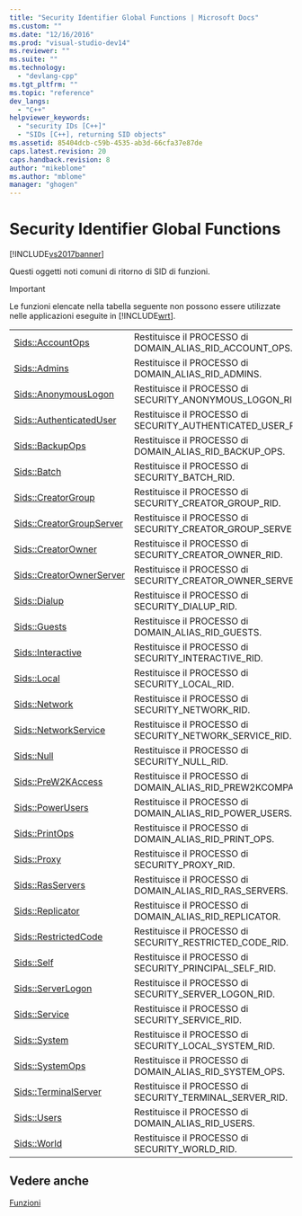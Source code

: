 ```yaml
---
title: "Security Identifier Global Functions | Microsoft Docs"
ms.custom: ""
ms.date: "12/16/2016"
ms.prod: "visual-studio-dev14"
ms.reviewer: ""
ms.suite: ""
ms.technology: 
  - "devlang-cpp"
ms.tgt_pltfrm: ""
ms.topic: "reference"
dev_langs: 
  - "C++"
helpviewer_keywords: 
  - "security IDs [C++]"
  - "SIDs [C++], returning SID objects"
ms.assetid: 85404dcb-c59b-4535-ab3d-66cfa37e87de
caps.latest.revision: 20
caps.handback.revision: 8
author: "mikeblome"
ms.author: "mblome"
manager: "ghogen"
---
```

# Security Identifier Global Functions
[!INCLUDE[vs2017banner](../../assembler/inline/includes/vs2017banner.md)]

Questi oggetti noti comuni di ritorno di SID di funzioni.  
  
> [!IMPORTANT]
>  Le funzioni elencate nella tabella seguente non possono essere utilizzate nelle applicazioni eseguite in [!INCLUDE[wrt](../../atl/reference/includes/wrt_md.md)].  
  
|||  
|-|-|  
|[Sids::AccountOps](../Topic/Sids::AccountOps.md)|Restituisce il PROCESSO di DOMAIN\_ALIAS\_RID\_ACCOUNT\_OPS.|  
|[Sids::Admins](../Topic/Sids::Admins.md)|Restituisce il PROCESSO di DOMAIN\_ALIAS\_RID\_ADMINS.|  
|[Sids::AnonymousLogon](../Topic/Sids::AnonymousLogon.md)|Restituisce il PROCESSO di SECURITY\_ANONYMOUS\_LOGON\_RID.|  
|[Sids::AuthenticatedUser](../Topic/Sids::AuthenticatedUser.md)|Restituisce il PROCESSO di SECURITY\_AUTHENTICATED\_USER\_RID.|  
|[Sids::BackupOps](../Topic/Sids::BackupOps.md)|Restituisce il PROCESSO di DOMAIN\_ALIAS\_RID\_BACKUP\_OPS.|  
|[Sids::Batch](../Topic/Sids::Batch.md)|Restituisce il PROCESSO di SECURITY\_BATCH\_RID.|  
|[Sids::CreatorGroup](../Topic/Sids::CreatorGroup.md)|Restituisce il PROCESSO di SECURITY\_CREATOR\_GROUP\_RID.|  
|[Sids::CreatorGroupServer](../Topic/Sids::CreatorGroupServer.md)|Restituisce il PROCESSO di SECURITY\_CREATOR\_GROUP\_SERVER\_RID.|  
|[Sids::CreatorOwner](../Topic/Sids::CreatorOwner.md)|Restituisce il PROCESSO di SECURITY\_CREATOR\_OWNER\_RID.|  
|[Sids::CreatorOwnerServer](../Topic/Sids::CreatorOwnerServer.md)|Restituisce il PROCESSO di SECURITY\_CREATOR\_OWNER\_SERVER\_RID.|  
|[Sids::Dialup](../Topic/Sids::Dialup.md)|Restituisce il PROCESSO di SECURITY\_DIALUP\_RID.|  
|[Sids::Guests](../Topic/Sids::Guests.md)|Restituisce il PROCESSO di DOMAIN\_ALIAS\_RID\_GUESTS.|  
|[Sids::Interactive](../Topic/Sids::Interactive.md)|Restituisce il PROCESSO di SECURITY\_INTERACTIVE\_RID.|  
|[Sids::Local](../Topic/Sids::Local.md)|Restituisce il PROCESSO di SECURITY\_LOCAL\_RID.|  
|[Sids::Network](../Topic/Sids::Network.md)|Restituisce il PROCESSO di SECURITY\_NETWORK\_RID.|  
|[Sids::NetworkService](../Topic/Sids::NetworkService.md)|Restituisce il PROCESSO di SECURITY\_NETWORK\_SERVICE\_RID.|  
|[Sids::Null](../Topic/Sids::Null.md)|Restituisce il PROCESSO di SECURITY\_NULL\_RID.|  
|[Sids::PreW2KAccess](../Topic/Sids::PreW2KAccess.md)|Restituisce il PROCESSO di DOMAIN\_ALIAS\_RID\_PREW2KCOMPACCESS.|  
|[Sids::PowerUsers](../Topic/Sids::PowerUsers.md)|Restituisce il PROCESSO di DOMAIN\_ALIAS\_RID\_POWER\_USERS.|  
|[Sids::PrintOps](../Topic/Sids::PrintOps.md)|Restituisce il PROCESSO di DOMAIN\_ALIAS\_RID\_PRINT\_OPS.|  
|[Sids::Proxy](../Topic/Sids::Proxy.md)|Restituisce il PROCESSO di SECURITY\_PROXY\_RID.|  
|[Sids::RasServers](../Topic/Sids::RasServers.md)|Restituisce il PROCESSO di DOMAIN\_ALIAS\_RID\_RAS\_SERVERS.|  
|[Sids::Replicator](../Topic/Sids::Replicator.md)|Restituisce il PROCESSO di DOMAIN\_ALIAS\_RID\_REPLICATOR.|  
|[Sids::RestrictedCode](../Topic/Sids::RestrictedCode.md)|Restituisce il PROCESSO di SECURITY\_RESTRICTED\_CODE\_RID.|  
|[Sids::Self](../Topic/Sids::Self.md)|Restituisce il PROCESSO di SECURITY\_PRINCIPAL\_SELF\_RID.|  
|[Sids::ServerLogon](../Topic/Sids::ServerLogon.md)|Restituisce il PROCESSO di SECURITY\_SERVER\_LOGON\_RID.|  
|[Sids::Service](../Topic/Sids::Service.md)|Restituisce il PROCESSO di SECURITY\_SERVICE\_RID.|  
|[Sids::System](../Topic/Sids::System.md)|Restituisce il PROCESSO di SECURITY\_LOCAL\_SYSTEM\_RID.|  
|[Sids::SystemOps](../Topic/Sids::SystemOps.md)|Restituisce il PROCESSO di DOMAIN\_ALIAS\_RID\_SYSTEM\_OPS.|  
|[Sids::TerminalServer](../Topic/Sids::TerminalServer.md)|Restituisce il PROCESSO di SECURITY\_TERMINAL\_SERVER\_RID.|  
|[Sids::Users](../Topic/Sids::Users.md)|Restituisce il PROCESSO di DOMAIN\_ALIAS\_RID\_USERS.|  
|[Sids::World](../Topic/Sids::World.md)|Restituisce il PROCESSO di SECURITY\_WORLD\_RID.|  
  
## Vedere anche  
 [Funzioni](../../atl/reference/atl-functions.md)